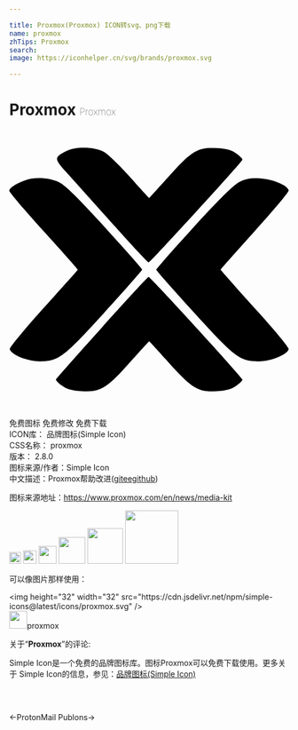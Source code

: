 ```yaml
---

title: Proxmox(Proxmox) ICON转svg、png下载
name: proxmox
zhTips: Proxmox
search: 
image: https://iconhelper.cn/svg/brands/proxmox.svg

---
```


# Proxmox  <small style="font-size: 60%;font-weight: 100">Proxmox</small>

<div id="svg" class="svg-wrap">
<svg role="img" viewBox="0 0 24 24" xmlns="http://www.w3.org/2000/svg"><title>Proxmox icon</title><path d="M4.928 1.825c-1.09.553-1.09.64-.07 1.78 5.655 6.295 7.004 7.782 7.107 7.782.139.017 7.971-8.542 8.058-8.801.034-.07-.208-.312-.519-.536-.415-.312-.864-.433-1.712-.467-1.59-.104-2.144.242-4.115 2.455-.899 1.003-1.66 1.833-1.66 1.833-.017 0-.76-.813-1.642-1.798S8.473 2.1 8.127 1.91c-.796-.45-2.421-.484-3.2-.086zM1.297 4.367C.45 4.695 0 5.007 0 5.248c0 .121 1.331 1.678 2.94 3.459 1.625 1.78 2.939 3.268 2.939 3.302 0 .035-1.331 1.522-2.94 3.303C1.314 17.11.017 18.683.035 18.822c.086.467 1.504 1.055 2.541 1.055 1.678-.018 2.058-.312 5.603-4.202 1.78-1.954 3.233-3.614 3.233-3.666 0-.069-1.435-1.694-3.199-3.63-2.3-2.508-3.423-3.632-3.96-3.874-.812-.398-2.126-.467-2.956-.138zm18.467.12c-.502.26-1.764 1.505-3.943 3.891-1.763 1.937-3.199 3.562-3.199 3.631 0 .07 1.453 1.712 3.234 3.666 3.544 3.89 3.925 4.184 5.602 4.202 1.038 0 2.455-.588 2.542-1.055.017-.156-1.28-1.712-2.905-3.493-1.608-1.78-2.94-3.285-2.94-3.32 0-.034 1.332-1.539 2.94-3.32C22.72 6.91 24.017 5.352 24 5.214c-.087-.45-1.366-.968-2.473-1.038-.795-.034-1.21.035-1.763.312zM7.954 16.973c-2.144 2.369-3.908 4.374-3.943 4.46-.034.07.208.312.52.537.414.311.864.432 1.711.467 1.574.103 2.161-.26 4.15-2.508.864-.968 1.608-1.78 1.625-1.78s.761.812 1.643 1.798c2.023 2.248 2.559 2.576 4.132 2.49.848-.035 1.297-.156 1.712-.467.311-.225.553-.467.519-.536-.087-.26-7.92-8.819-8.058-8.801-.069 0-1.867 1.954-4.011 4.34z"/></svg>
</div>
<detail full-name='proxmox'></detail>

<div class="detail-page">
<p>
<span><span class="badge-success badge">免费图标</span> <span class="badge-success badge">免费修改</span>  <span class="badge-success badge">免费下载</span> </span>
<br/>
<span>
ICON库：
<span class="badge-secondary badge">品牌图标(Simple Icon)</span> 
</span>
<br/>
<span>
CSS名称：
<span class="badge-secondary badge">proxmox</span> 
</span>

<br/>
<span>
版本：
<span class="badge-secondary badge">2.8.0</span> 
</span>
<br/>
<span>图标来源/作者：<span class="badge-light badge">Simple Icon</span></span> 
<br/>
<span class="zh-detail">中文描述：<span class="badge-primary badge">Proxmox</span><span class="help-link"><span>帮助改进</span>(<a href="https://gitee.com/liuwave/icon-helper/edit/master/json/brands/proxmox.json" target="_blank" rel="noopener noreferrer">gitee</a><a href="https://github.com/liuwave/icon-helper/edit/master/json/brands/proxmox.json" target="_blank" rel="noopener noreferrer">github</a></span>)</span><br/>
</p>
</div><div class="description description alert alert-light"><p>图标来源地址：<a href="https://www.proxmox.com/en/news/media-kit" target="_blank" rel="noopener noreferrer">https://www.proxmox.com/en/news/media-kit</a></p></div>
<div class="alert alert-dark">
<img height="21" width="21" src="https://cdn.jsdelivr.net/npm/simple-icons@latest/icons/proxmox.svg" />
<img height="24" width="24" src="https://cdn.jsdelivr.net/npm/simple-icons@latest/icons/proxmox.svg" />
<img height="32" width="32" src="https://cdn.jsdelivr.net/npm/simple-icons@latest/icons/proxmox.svg" />
<img height="48" width="48" src="https://cdn.jsdelivr.net/npm/simple-icons@latest/icons/proxmox.svg" />
<img height="64" width="64" src="https://cdn.jsdelivr.net/npm/simple-icons@latest/icons/proxmox.svg" />
<img height="96" width="96" src="https://cdn.jsdelivr.net/npm/simple-icons@latest/icons/proxmox.svg" />

</div>
<div>
  <p>可以像图片那样使用：    
  </p>
  <div class="alert alert-primary" style="font-size: 14px">
    &lt;img height="32" width="32" src="https://cdn.jsdelivr.net/npm/simple-icons@latest/icons/proxmox.svg" /&gt;
    <copy-btn content='<img height="32" width="32" src="https://cdn.jsdelivr.net/npm/simple-icons@latest/icons/proxmox.svg" />'></copy-btn>
  </div>
  <div class="alert alert-secondary">
    <img height="32" width="32" src="https://cdn.jsdelivr.net/npm/simple-icons@latest/icons/proxmox.svg" />proxmox
    <copy-btn content="proxmox" btn-title="复制图标名称"></copy-btn>
  </div>
</div>
<div class="icon-detail__container">
<p>关于“<b>Proxmox</b>”的评论:</p>
</div>
<Vssue title="关于“Proxmox”的评论" />
<div><p>Simple Icon是一个免费的品牌图标库。图标Proxmox可以免费下载使用。更多关于  Simple Icon的信息，参见：<a target="_blank" href="https://iconhelper.cn/brands.html">品牌图标(Simple Icon)</a>
</p></div>


<div style="padding:2rem 0 " class="page-nav"><p class="inner"><span class="prev">←<router-link to="/icon/protonmail.html">ProtonMail</router-link></span> <span class="next"><router-link to="/icon/publons.html">Publons</router-link>→</span></p></div>
